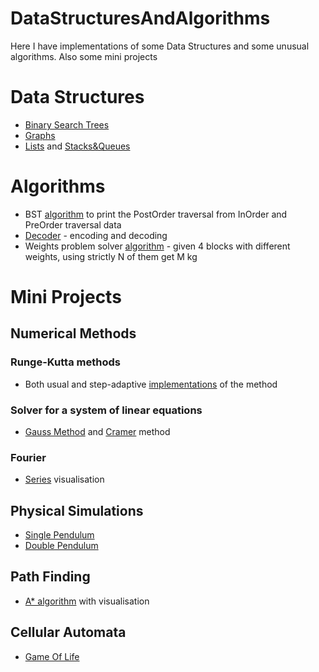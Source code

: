 # DataStructuresAndAlgorithms
Here I have implementations of some Data Structures and some unusual algorithms. Also some mini projects
# Data Structures
* [Binary Search Trees](https://github.com/SergeyHovh/DataStructuresAndAlgorithms/tree/master/src/com/company/BinaryTree)
* [Graphs](https://github.com/SergeyHovh/DataStructuresAndAlgorithms/tree/master/src/com/company/Graph)
* [Lists](https://github.com/SergeyHovh/DataStructuresAndAlgorithms/tree/master/src/com/company/List) and [Stacks&Queues](https://github.com/SergeyHovh/DataStructuresAndAlgorithms/tree/master/src/com/company/StacksAndQueues)
# Algorithms
* BST [algorithm](https://github.com/SergeyHovh/DataStructuresAndAlgorithms/blob/master/src/com/company/Algorithms/BinarySearchTreeAlgorithms.java) to print the PostOrder traversal from InOrder and PreOrder traversal data
* [Decoder](https://github.com/SergeyHovh/DataStructuresAndAlgorithms/blob/master/src/com/company/Algorithms/Decoder.java) - encoding and decoding
* Weights problem solver [algorithm](https://github.com/SergeyHovh/DataStructuresAndAlgorithms/blob/master/src/com/company/Algorithms/Weights.java) - given 4 blocks with different weights, using strictly N of them get M kg
# Mini Projects
## Numerical Methods
### Runge-Kutta methods
* Both usual and step-adaptive [implementations](https://github.com/SergeyHovh/DataStructuresAndAlgorithms/tree/master/src/com/company/Numerical/ODE) of the method
### Solver for a system of linear equations
* [Gauss Method](https://github.com/SergeyHovh/DataStructuresAndAlgorithms/blob/597517e43f9274b5f44e0be73b52e9c1c1c0f23a/src/com/company/Numerical/SLE/SLESolver.java#L26) and [Cramer](https://github.com/SergeyHovh/DataStructuresAndAlgorithms/blob/597517e43f9274b5f44e0be73b52e9c1c1c0f23a/src/com/company/Numerical/SLE/SLESolver.java#L10) method
### Fourier
* [Series](https://github.com/SergeyHovh/DataStructuresAndAlgorithms/tree/master/src/com/company/Numerical/Fourier/Series) visualisation
## Physical Simulations
* [Single Pendulum](https://github.com/SergeyHovh/DataStructuresAndAlgorithms/tree/master/src/com/company/Physics/Pendulums/SinglePendulum)
* [Double Pendulum](https://github.com/SergeyHovh/DataStructuresAndAlgorithms/tree/master/src/com/company/Physics/Pendulums/DoublePendulum)
## Path Finding
* [A* algorithm](https://github.com/SergeyHovh/DataStructuresAndAlgorithms/tree/master/src/com/company/PathFinding/A_Star) with visualisation
## Cellular Automata
* [Game Of Life](https://github.com/SergeyHovh/DataStructuresAndAlgorithms/tree/master/src/com/company/CellularAutomata/GameOfLife)
